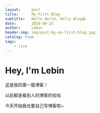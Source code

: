 ```yaml
---
layout:     post                    
title:      My First Blog           
subtitle:   Hello World, Hello Blog😀 
date:       2020-06-25              
author:     Lebin                     
header-img: img/post-bg-my-first-blog.jpg
catalog: true                       
tags:                               
    - live
---
```


# Hey, I'm Lebin
 
这是我的第一篇博客！

以前都是看别人的博客的哈哈

今天开始我也要自己写博客啦~